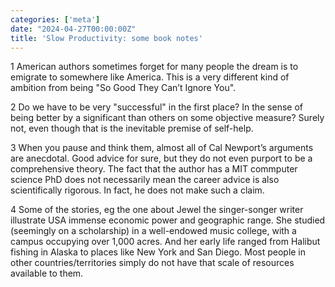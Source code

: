 ```yaml
---
categories: ['meta']
date: "2024-04-27T00:00:00Z"
title: 'Slow Productivity: some book notes'
---
```


1 American authors sometimes forget for many people the dream is to emigrate to somewhere like America.  This is a very different kind of ambition from being "So Good They Can’t Ignore You".

2 Do we have to be very "successful" in the first place?  In the sense of being better by a significant than others on some objective measure?  Surely not, even though that is the inevitable premise of self-help.

3 When you pause and think them, almost all of Cal Newport’s arguments are anecdotal.  Good advice for sure, but they do not even purport to be a comprehensive theory.  The fact that the author has a MIT commputer science PhD does not necessarily mean the career advice is also scientifically rigorous.  In fact, he does not make such a claim.

4 Some of the stories, eg the one about Jewel the singer-songer writer illustrate USA immense economic power and geographic range.  She studied (seemingly on a scholarship) in a well-endowed music college, with a campus occupying over 1,000 acres.   And her early life ranged from Halibut fishing in Alaska to places like New York and San Diego.  Most people in other countries/territories simply do not have that scale of resources available to them.